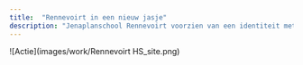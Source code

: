 ```yaml
---
title:  "Rennevoirt in een nieuw jasje"
description: "Jenaplanschool Rennevoirt voorzien van een identiteit met als ambassadeur Rick van Rennevoirt"
---
```


![Actie](images/work/Rennevoirt HS_site.png)